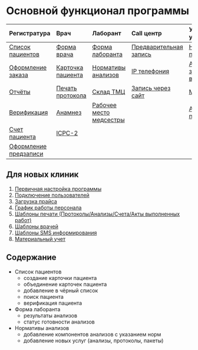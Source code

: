 # Основной функционал программы

| Регистратура       | Врач              | Лаборант            | Call центр             | Управленченский учёт       |
|:------------------|:------------------|:--------------------|:-----------------------|:-----------------------------|
| <a href="./PatientList">Список пациентов</a>  | <a href="./Doctor">Форма врача</a>       | <a href="./labsform">Форма лаборанта</a>     | <a href="./PreRecord">Предварительная запись</a> | <a href="./users">Настройка  пользователей</a> 
| <a href="./Order">Оформление заказа</a> | <a href="./PatientCard">Карточка пациента</a> | <a href="./analyzesnorm">Нормативы анализов</a>  | <a href="./IPtele">IP телефония</a>           |<a href="./analytics">Аналитика загруженность врачей</a>
| <a href="./reports">Отчёты</a>           | <a href="./ProtocolPechat">Печать протокола</a>  | <a href="./sklad">Склад ТМЦ</a> | <a href="./OnlinePrerecord">Запись через сайт</a>      |<a href="./UserPackages">Модуль зарплаты</a>
| <a href="./verification">Верификация</a> | <a href="./anamnez">Анамнез</a> |  <a href="./nurse">Рабочее место медсестры</a>|  | <a href="./analyticsPrerecord">Аналитика предзаписи</a>
|<a href="./count">Счет пациента</a>| <a href="./icpc">ICPC-2</a> |
|<a href="./PrerecordProcessing">Оформление предзаписи</a>




## Для новых клиник

1. <a href="./InitialConfiguration">Первичная настройка программы</a> 
2. <a href="./users">Подключение пользователей</a>
3. <a href="./PriceImport&Export">Загрузка прайса</a>
4. <a href="./DoctorSchedule">График работы персонала</a>
5. <a href="./shablonypechati">Шаблоны печати (Протоколы/Анализы/Счета/Акты выполненных работ)</a>
6. <a href="./shablonyprotokolov">Шаблоны врачей</a>
7. <a href="./shablonysms">Шаблоны SMS информирования</a>
8. <a href="./materials">Материальный учет</a>

## Содержание


- Список пациентов
    - создание карточки пациента
    - объединение карточек пациента
    - добавление в чёрный список
    - поиск пациента
    - верификация пациента
- Форма лаборанта
    - результаты анализов
    - статус готовности анализов
- Нормативы анализов
    - добавление компонентов анализов с указанием норм 
    - добавление новых услуг (анализы, протоколы, пакеты)